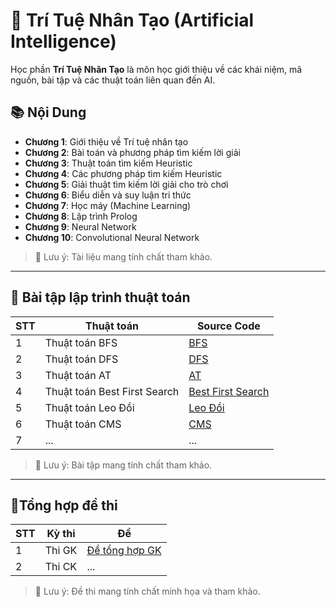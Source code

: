 # 📘 Trí Tuệ Nhân Tạo (Artificial Intelligence)

Học phần **Trí Tuệ Nhân Tạo** là môn học giới thiệu về các khái niệm, mã nguồn, bài tập và các thuật toán liên quan đến AI.

## 📚 Nội Dung

- **Chương 1**: Giới thiệu về Trí tuệ nhân tạo  
- **Chương 2**: Bài toán và phương pháp tìm kiếm lời giải
- **Chương 3**: Thuật toán tìm kiếm Heuristic
- **Chương 4**: Các phương pháp tìm kiếm Heuristic  
- **Chương 5**: Giải thuật tìm kiếm lời giải cho trò chơi  
- **Chương 6**: Biểu diễn và suy luận tri thức  
- **Chương 7**: Học máy (Machine Learning)  
- **Chương 8**: Lập trình Prolog
- **Chương 9**: Neural Network
- **Chương 10**: Convolutional Neural Network

> 📌 Lưu ý: Tài liệu mang tính chất tham khảo.

---
## 💾 Bài tập lập trình thuật toán

| STT    | Thuật toán      | Source Code|
|--------|-----------------|------------|
| 1      | Thuật toán BFS  | [BFS](https://github.com/TuanKiet1774/ThuatToanAI/tree/main/ThuatToan_BFS)          |
| 2      | Thuật toán DFS  | [DFS](https://github.com/TuanKiet1774/ThuatToanAI/tree/main/ThuatToan_DFS)           |
| 3      | Thuật toán AT  | [AT](https://github.com/TuanKiet1774/ThuatToanAI/tree/main/ThuatToan_AT)           |
| 4      | Thuật toán Best First Search| [Best First Search](https://github.com/TuanKiet1774/ThuatToanAI/tree/main/ThuatToan_BestFS)|
| 5      | Thuật toán Leo Đồi | [Leo Đồi](https://github.com/TuanKiet1774/ThuatToanAI/tree/main/ThuatToan_LeoDoi)|
| 6      | Thuật toán CMS | [CMS](https://github.com/TuanKiet1774/ThuatToanAI/tree/main/ThuatToan_CMS)|
| 7      | ... | ... |

> 📌 Lưu ý: Bài tập mang tính chất tham khảo.
---
## 📝Tổng hợp đề thi

| STT    | Kỳ thi      | Đề |
|--------|-----------------|------------|
| 1      | Thi GK  | [Đề tổng hợp GK](https://github.com/TuanKiet1774/ThuatToanAI/blob/main/%C4%90%E1%BB%81%20Thi%20GK%20T%E1%BB%95ng%20H%E1%BB%A3p.pdf)          |
| 2      | Thi CK  | ...|

> 📌 Lưu ý: Đề thi mang tính chất minh họa và tham khảo.
